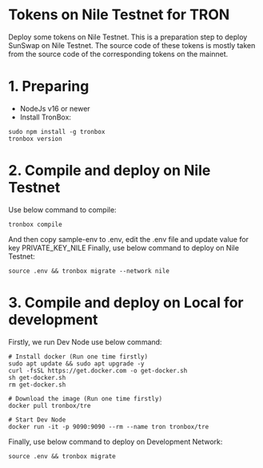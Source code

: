 # Tokens on Nile Testnet for TRON
Deploy some tokens on Nile Testnet. This is a preparation step to deploy SunSwap on Nile Testnet.
The source code of these tokens is mostly taken from the source code of the corresponding tokens on the mainnet.

# 1. Preparing
+ NodeJs v16 or newer
+ Install TronBox:
```
sudo npm install -g tronbox
tronbox version
```

# 2. Compile and deploy on Nile Testnet
Use below command to compile:
```
tronbox compile
```
And then copy sample-env to .env, edit the .env file and update value for key PRIVATE_KEY_NILE
Finally, use below command to deploy on Nile Testnet:
```
source .env && tronbox migrate --network nile
```
# 3. Compile and deploy on Local for development
Firstly, we run Dev Node use below command:
```
# Install docker (Run one time firstly)
sudo apt update && sudo apt upgrade -y
curl -fsSL https://get.docker.com -o get-docker.sh
sh get-docker.sh
rm get-docker.sh

# Download the image (Run one time firstly)
docker pull tronbox/tre

# Start Dev Node
docker run -it -p 9090:9090 --rm --name tron tronbox/tre
```
Finally, use below command to deploy on Development Network:
```
source .env && tronbox migrate
```
